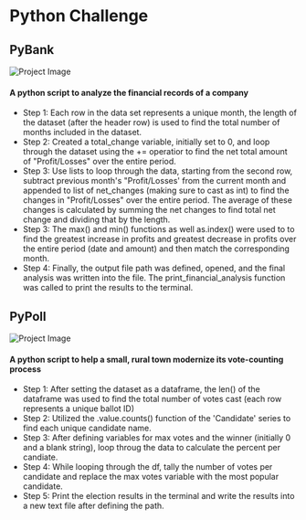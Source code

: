 # Python Challenge

## PyBank

![Project Image](https://www.google.com/url?sa=i&url=https%3A%2F%2Fstockanalysis.com%2Fetf%2Fbndd%2F&psig=AOvVaw0lX0i3cn0NEq-dfBzBDT8q&ust=1679703959039000&source=images&cd=vfe&ved=0CA8QjRxqFwoTCPjrp_am8_0CFQAAAAAdAAAAABAE)

#### A python script to analyze the financial records of a company 
- Step 1: Each row in the data set represents a unique month, the length of the dataset (after the header row) is used to find the total number of months included in the dataset.
- Step 2: Created a total_change variable, initially set to 0, and loop through the dataset using the += operatior to find the net total amount of "Profit/Losses" over the entire period.
- Step 3: Use lists to loop through the data, starting from the second row, subtract previous month's "Profit/Losses' from the current month and appended to list of net_changes (making sure to cast as int) to find the changes in "Profit/Losses" over the entire period. The average of these changes is calculated by summing the net changes to find total net change and dividing that by the length.
- Step 3: The max() and min() functions as well as.index() were used to to find the greatest increase in profits and greatest decrease in profits over the entire period (date and amount) and then match the corresponding month.
- Step 4: Finally, the output file path was defined, opened, and the final analysis was written into the file. The print_financial_analysis function was called to print the results to the terminal.

## PyPoll

![Project Image](https://www.google.com/search?tbs=simg:CAQSgAEafgsQsIynCBpiCmAIAxIo5B7rF_10M5R7dDKUYqgyNG4wYxwOCPfk55jOQKMY0rD2rPb4_1lzeMNhowqbHDeRQxq37ewyG_1aT0tFHYVx1hp_1U6qeBBXDmvQKy0mAaBRfWlHWg35ciquZjxMIAQMCxCOrv4IGgoKCAgBEgRwOCTNDA&sxsrf=APwXEddWQhu6ZoFdxl0sU1jipO7phVbYgA:1679618379926&q=Stock+photography&tbm=isch&sa=X&ved=2ahUKEwiY6ZKHqvP9AhWPFTQIHW-fDo0Qwg56BAgIEAE&biw=1396&bih=684&dpr=1.38#imgrc=awVQoG34tyPgfM)

#### A python script to help a small, rural town modernize its vote-counting process

- Step 1: After setting the dataset as a dataframe, the len() of the dataframe was used to find the total number of votes cast (each row represents a unique ballot ID)
- Step 2: Utilized the .value.counts() function of the 'Candidate' series to find each unique candidate name.
- Step 3: After defining variables for max votes and the winner (initially 0 and a blank string), loop throug the data to calculate the percent per candiate.
- Step 4: While looping through the df, tally the number of votes per candidate and replace the max votes variable with the most popular candidate.
- Step 5: Print the election results in the terminal and write the results into a new text file after defining the path. 

